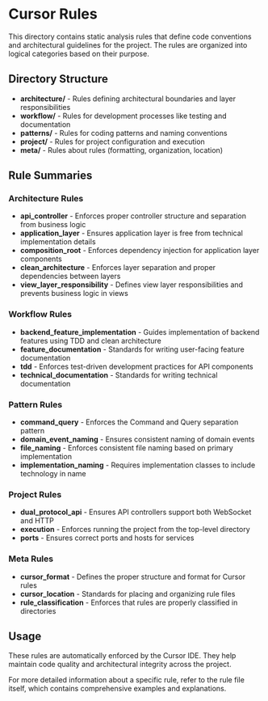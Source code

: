 # Cursor Rules

This directory contains static analysis rules that define code conventions and architectural guidelines for the project. The rules are organized into logical categories based on their purpose.

## Directory Structure

- **architecture/** - Rules defining architectural boundaries and layer responsibilities
- **workflow/** - Rules for development processes like testing and documentation
- **patterns/** - Rules for coding patterns and naming conventions
- **project/** - Rules for project configuration and execution
- **meta/** - Rules about rules (formatting, organization, location)

## Rule Summaries

### Architecture Rules

- **api_controller** - Enforces proper controller structure and separation from business logic
- **application_layer** - Ensures application layer is free from technical implementation details
- **composition_root** - Enforces dependency injection for application layer components
- **clean_architecture** - Enforces layer separation and proper dependencies between layers
- **view_layer_responsibility** - Defines view layer responsibilities and prevents business logic in views

### Workflow Rules

- **backend_feature_implementation** - Guides implementation of backend features using TDD and clean architecture
- **feature_documentation** - Standards for writing user-facing feature documentation
- **tdd** - Enforces test-driven development practices for API components
- **technical_documentation** - Standards for writing technical documentation

### Pattern Rules

- **command_query** - Enforces the Command and Query separation pattern
- **domain_event_naming** - Ensures consistent naming of domain events
- **file_naming** - Enforces consistent file naming based on primary implementation
- **implementation_naming** - Requires implementation classes to include technology in name

### Project Rules

- **dual_protocol_api** - Ensures API controllers support both WebSocket and HTTP
- **execution** - Enforces running the project from the top-level directory
- **ports** - Ensures correct ports and hosts for services

### Meta Rules

- **cursor_format** - Defines the proper structure and format for Cursor rules
- **cursor_location** - Standards for placing and organizing rule files
- **rule_classification** - Enforces that rules are properly classified in directories

## Usage

These rules are automatically enforced by the Cursor IDE. They help maintain code quality and architectural integrity across the project.

For more detailed information about a specific rule, refer to the rule file itself, which contains comprehensive examples and explanations. 